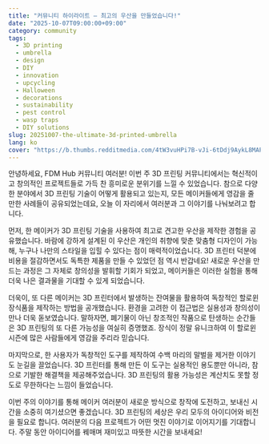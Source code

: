 ```yaml
---
title: "커뮤니티 하이라이트 – 최고의 우산을 만들었습니다!"
date: "2025-10-07T09:00:00+09:00"
category: community
tags:
  - 3D printing
  - umbrella
  - design
  - DIY
  - innovation
  - upcycling
  - Halloween
  - decorations
  - sustainability
  - pest control
  - wasp traps
  - DIY solutions
slug: 20251007-the-ultimate-3d-printed-umbrella
lang: ko
cover: "https://b.thumbs.redditmedia.com/4tW3vuHPi7B-vJi-6tDdj9AykL8MAP3eJZi-BBRNNbg.jpg"
---
```


안녕하세요, FDM Hub 커뮤니티 여러분! 이번 주 3D 프린팅 커뮤니티에서는 혁신적이고 창의적인 프로젝트들로 가득 찬 흥미로운 분위기를 느낄 수 있었습니다. 참으로 다양한 분야에서 3D 프린팅 기술이 어떻게 활용되고 있는지, 모든 메이커들에게 영감을 줄 만한 사례들이 공유되었는데요, 오늘 이 자리에서 여러분과 그 이야기를 나눠보려고 합니다.

먼저, 한 메이커가 3D 프린팅 기술을 사용하여 최고로 견고한 우산을 제작한 경험을 공유했습니다. 바람에 강하게 설계된 이 우산은 개인의 취향에 맞춘 맞춤형 디자인이 가능해, 누구나 나만의 스타일을 입힐 수 있다는 점이 매력적이었습니다. 3D 프린터 덕분에 비용을 절감하면서도 독특한 제품을 만들 수 있었던 점 역시 반갑네요! 새로운 우산을 만드는 과정은 그 자체로 창의성을 발휘할 기회가 되었고, 메이커들은 이러한 실험을 통해 더욱 나은 결과물을 기대할 수 있게 되었습니다.

더욱이, 또 다른 메이커는 3D 프린터에서 발생하는 잔여물을 활용하여 독창적인 할로윈 장식품을 제작하는 방법을 공개했습니다. 환경을 고려한 이 접근법은 실용성과 창의성이 만나 더욱 돋보였습니다. 말하자면, 폐기물이 아닌 창조적인 작품으로 탄생하는 순간들은 3D 프린팅의 또 다른 가능성을 여실히 증명했죠. 장식이 정말 유니크하여 이 할로윈 시즌에 많은 사람들에게 영감을 주리라 믿습니다.

마지막으로, 한 사용자가 독창적인 도구를 제작하여 수백 마리의 말벌을 제거한 이야기도 눈길을 끌었습니다. 3D 프린터를 통해 만든 이 도구는 실용적인 용도뿐만 아니라, 참으로 기발한 해결책을 제공해주었습니다. 3D 프린팅의 활용 가능성은 계산치도 못할 정도로 무한하다는 느낌이 들었습니다.

이번 주의 이야기를 통해 메이커 여러분이 새로운 방식으로 창작에 도전하고, 보내신 시간을 소중히 여기셨으면 좋겠습니다. 3D 프린팅의 세상은 우리 모두의 아이디어와 비전을 필요로 합니다. 여러분의 다음 프로젝트가 어떤 멋진 이야기로 이어지기를 기대합니다. 주말 동안 아이디어를 꿰매며 재미있고 따뜻한 시간을 보내세요!